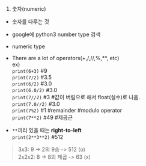 1. 숫자(numeric) 
+ 숫자를 다루는 것 
+ google에 python3 number type 검색
+ numeric type <br>
+ There are a lot of operators(+,/,//,%,**, etc) <br>
ex) <br>
`print(6+3)` #9 <br>
`print(7/2)` #3.5 <br>
`print(6/2)` #3.0 <br>
`print(6.0/2)` #3.0 <br>
`print(7//2)` #3 #값이 버림으로 해서 float(실수)로 나옴. <br>
`print(7.0//2)` #3.0 <br>
`print(7%2)` #1 #remainder #modulo operator <br>
`print(7**2)` #49 #제곱근 <br>

+ `**`끼리 있을 때는 **right-to-left** <br>
`print(2**3**2)` #512 <br>
> 3x3: 9 -> 2의 9승 -> 512 (o) <br>
> 2x2x2: 8 -> 8의 제곱 -> 63 (x)
